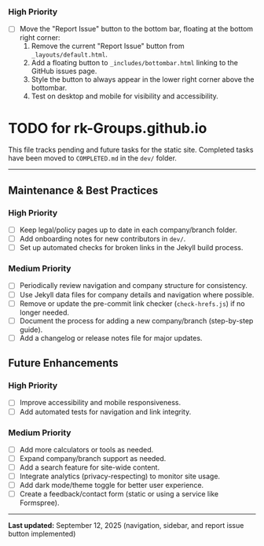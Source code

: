 ### High Priority
- [ ] Move the "Report Issue" button to the bottom bar, floating at the bottom right corner:
	1. Remove the current "Report Issue" button from `_layouts/default.html`.
	2. Add a floating button to `_includes/bottombar.html` linking to the GitHub issues page.
	3. Style the button to always appear in the lower right corner above the bottombar.
	4. Test on desktop and mobile for visibility and accessibility.
# TODO for rk-Groups.github.io

This file tracks pending and future tasks for the static site. Completed tasks have been moved to `COMPLETED.md` in the `dev/` folder.

---

## Maintenance & Best Practices
### High Priority
- [ ] Keep legal/policy pages up to date in each company/branch folder.
- [ ] Add onboarding notes for new contributors in `dev/`.
- [ ] Set up automated checks for broken links in the Jekyll build process.

### Medium Priority
- [ ] Periodically review navigation and company structure for consistency.
- [ ] Use Jekyll data files for company details and navigation where possible.
- [ ] Remove or update the pre-commit link checker (`check-hrefs.js`) if no longer needed.
- [ ] Document the process for adding a new company/branch (step-by-step guide).
- [ ] Add a changelog or release notes file for major updates.

## Future Enhancements
### High Priority
- [ ] Improve accessibility and mobile responsiveness.
- [ ] Add automated tests for navigation and link integrity.

### Medium Priority
- [ ] Add more calculators or tools as needed.
- [ ] Expand company/branch support as needed.
- [ ] Add a search feature for site-wide content.
- [ ] Integrate analytics (privacy-respecting) to monitor site usage.
- [ ] Add dark mode/theme toggle for better user experience.
- [ ] Create a feedback/contact form (static or using a service like Formspree).

---

**Last updated:** September 12, 2025 (navigation, sidebar, and report issue button implemented)
